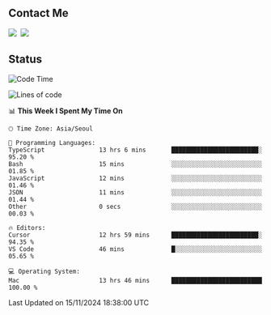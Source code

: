 ## Contact Me
<a href="https://instagram.com/_hongrok"><img src="https://img.shields.io/badge/Instagram-E4405F?style=for-the-badge&logo=Instagram&logoColor=white"/></a>&nbsp;
<img src="https://img.shields.io/badge/HongRok @hlog2e-5865F2?style=for-the-badge&logo=Discord&logoColor=white"/>&nbsp;

## Status

<!--START_SECTION:waka-->
![Code Time](http://img.shields.io/badge/Code%20Time-774%20hrs%2026%20mins-blue)

![Lines of code](https://img.shields.io/badge/From%20Hello%20World%20I%27ve%20Written-601.2%20thousand%20lines%20of%20code-blue)

📊 **This Week I Spent My Time On** 

```text
🕑︎ Time Zone: Asia/Seoul

💬 Programming Languages: 
TypeScript               13 hrs 6 mins       ████████████████████████░   95.20 % 
Bash                     15 mins             ░░░░░░░░░░░░░░░░░░░░░░░░░   01.85 % 
JavaScript               12 mins             ░░░░░░░░░░░░░░░░░░░░░░░░░   01.46 % 
JSON                     11 mins             ░░░░░░░░░░░░░░░░░░░░░░░░░   01.44 % 
Other                    0 secs              ░░░░░░░░░░░░░░░░░░░░░░░░░   00.03 % 

🔥 Editors: 
Cursor                   12 hrs 59 mins      ████████████████████████░   94.35 % 
VS Code                  46 mins             █░░░░░░░░░░░░░░░░░░░░░░░░   05.65 % 

💻 Operating System: 
Mac                      13 hrs 46 mins      █████████████████████████   100.00 % 
```


 Last Updated on 15/11/2024 18:38:00 UTC
<!--END_SECTION:waka-->
